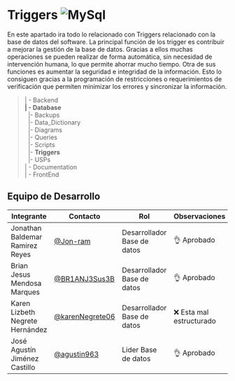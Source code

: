 # Triggers  ![MySql](https://img.shields.io/badge/MySQL-005C84?style=for-the-badge&logo=mysql&logoColor=white)

En este apartado ira todo lo relacionado con Triggers relacionado con la base de datos del software.
La principal función de los trigger es contribuir a mejorar la gestión de la base de datos. Gracias a ellos muchas operaciones se pueden realizar de forma automática, sin necesidad de intervención humana, lo que permite ahorrar mucho tiempo.
Otra de sus funciones es aumentar la seguridad e integridad de la información. Esto lo consiguen gracias a la programación de restricciones o requerimientos de verificación que permiten minimizar los errores y sincronizar la información.

>| - Backend <br>
>**| - Database** <br>
>&nbsp;&nbsp;|- Backups<br>
>&nbsp;&nbsp;|- Data_Dictionary<br>
>&nbsp;&nbsp;|- Diagrams<br>
>&nbsp;&nbsp;|- Queries<br>
>&nbsp;&nbsp;|- Scripts<br>
>&nbsp;&nbsp;|- **Triggers**<br>
>&nbsp;&nbsp;|- USPs<br>
>| - Documentation<br>
>| - FrontEnd

  ## Equipo de Desarrollo
|Integrante|Contacto|Rol|Observaciones|
|----------|-------|---|-------------|
| Jonathan Baldemar Ramirez Reyes|[@Jon-ram](https://github.com/Jon-ram)|Desarrollador Base de datos|👌 Aprobado 
| Brian Jesus Mendosa Marques|[@BR1ANJ3Sus3B](https://github.com/BR1ANJ3Sus3B)|Desarrollador Base de datos|👌 Aprobado 
| Karen Lizbeth Negrete Hernández|[@karenNegrete06](https://github.com/karenNegrete06)| Desarrollador Base de datos|❌ Esta mal estructurado 
| José Agustín Jiménez Castillo|[@agustin963](https://github.com/agustin963)|Lider  Base de datos |👌 Aprobado

